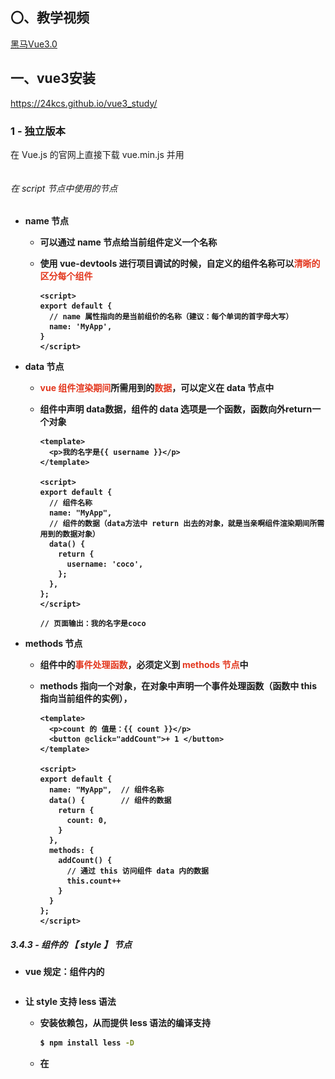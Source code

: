 ## 〇、教学视频

[黑马Vue3.0](https://www.bilibili.com/video/BV1zq4y1p7ga?p=290)

## 一、vue3安装

https://24kcs.github.io/vue3_study/

### 1 - 独立版本

在 Vue.js 的官网上直接下载 vue.min.js 并用 **<script>** 标签引入。

### 2 - CDN

- 对于制作原型或学习，你可以这样使用最新版本
- 对于生产环境，推荐链接到一个明确的版本号和构建文件，以避免新版本造成的不可预期的破坏

```html
<script src="https://unpkg.com/vue@next"></script>
```

### 3 - npm

- 用 Vue 构建大型应用时推荐使用 npm 安装

    ```bash
    # 最新稳定版
    $ npm install vue@next
    ```

### 4 - 使用官方配套开发工具来构建一个 vue 项目

#### 4.1 - 命令行工具（ [CLI](https://www.javascriptc.com/vue3js/guide/installation.html#cli) ）

Vue 提供了一个官方的CLI，为单页面应用 (SPA) 快速搭建繁杂的脚手架。

##### 4.1.1 - 使用 @vue/cli 创建 vue 项目

- 全局安装最新版本的 @vue/cli

```sh
# 全局安装最新版本的 @vue/cli
$ npm install -g @vue/cli
# OR
$ yarn global add @vue/cli

# 升级全局的 vue/cli包
$ npm update -g @vue/cli
# OR
yarn global upgrade --latest @vue/cli
```

- 安装完后查看版本

```sh
$ vue --version
@vue/cli 5.0.4
# 要求 @vue/cli 版本在4.5.0以上
```

- 创建项目

```sh
# 创建项目
$ vue create my-project

# 使用可视化创建工具来创建项目
$ vue ui
```

- 在 Vue 项目中运行

```sh
$ vue upgrade --next
```

***

##### 4.1.2 - 使用 CLI 创建项目的流程梳理

-  全局安装最新版本的 @vue/cli

    > ```sh
    > $ npm install -g @vue/cli
    > ```

- 创建项目

    > ```sh
    > $　vue create <项目名>
    > ```

- 选取一个preset

    ![vue preset](https://cli.vuejs.org/cli-new-project.png)
    - 决定手动选择特性，在操作提示的最后你可以选择将已选项保存为一个将来可复用的 preset。
    - 被保存的 preset 将会存在用户的 home 目录下一个名为 `.vuerc` 的 JSON 文件里。如果你想要修改被保存的 preset / 选项，可以编辑这个文件。

- 选择`Manually select features(手动安装)`则会进入[下一步选项](https://copyfuture.com/blogs-details/20200519144521753sqo6c6n1o1lx3jb)

    ```bash
    ? Please pick a preset: Manually select features
    ? Check the features needed for your project: (Press <space> to select, <a> to toggle all, <i> to invert selection)
    >( ) Babel // 代码编译
    ( ) TypeScript // ts
    ( ) Progressive Web App (PWA) Support // 支持渐进式网页应用程序
    ( ) Router // vue路由
    ( ) Vuex // 状态管理模式
    ( ) CSS Pre-processors // css预处理
    ( ) Linter / Formatter // 代码风格、格式校验
    ( ) Unit Testing // 单元测试
    ( ) E2E Testing // 端对端测试
    ```

    一般项目开发只需要选择`Babel`、`Router`、`Vuex`就足够了

    一路回车

- 安装成功

- 启动

    > ```sh
    > ＄npm run serve
    > ```

##### 4.1.3 - 项目结构分析

#### 4.2 - Vite

[Vite](https://github.com/vitejs/vite)是一个 web 开发构建工具，由于其原生 ES 模块导入方式，可以实现闪电般的冷服务器启动。

##### 4.2.1 - 创建 vite 项目

通过在终端中运行以下命令，可以使用 Vite 快速构建 Vue 项目。

- 使用 npm

    ```sh
    $ npm init vite-app <project-name>
    $ cd <project-name>
    $ npm install
    $ npm run dev
    ```

- 使用 yarn

    ```sh
    $ yarn create vite-app <project-name>
    $ cd <project-name>
    $ yarn
    $ yarn dev
    ```

##### 4.2.2 - 项目结构分析

|  目录/文件   |                   说明                   |
| :----------: | :--------------------------------------: |
| node_modules |          npm 加载的项目依赖模块          |
|    public    |             公共静态资源目录             |
|     src      | 项目源代码目录（程序员所写代码存放目录） |
|  .gitignore  |              Git 的忽略文件              |
|  index.html  |     SPA 单页面程序中唯一的 HTML 页面     |
| package.json |            项目包管理配置文件            |

###### <span style="color: #e3371e">src</span> 目录

| src 目录下 |                             说明                             |
| :--------: | :----------------------------------------------------------: |
|   assets   | 存放项目中所有<span style="color: #e3371e">静态资源文件</span>（css、fonts、图片） |
| components | 存放项目中所有的<span style="color: #e3371e">自定义组件</span> |
|  app.vue   | 项目的<span style="color: #e3371e">根目录</span>（项目运行后所见的结构） |
| index.css  |   项目的<span style="color: #e3371e">全局样式表</span>文件   |
|  main.js   |  整个项目的<span style="color: #e3371e">打包入口文件</span>  |

#### 4.2.3 - vite 项目的运行流程

在工程化项目中，vue单纯地通过 <span style="color: #e3371e">main.js</span> 把 <span style="color: #e3371e">App.vue</span> 渲染到 <span style="color: #e3371e">index.html</span> 的指定区域中

- <span style="color: #e3371e">App.vue</span> 用来编写待渲染的<span style="color: #e3371e">模版结构</span>

    - 写在 `template` 中

- <span style="color: #e3371e">index.html</span> 中需要预留一个 <span style="color: #e3371e">el 区域</span>

- <span style="color: #e3371e">main.js</span> 把 App.vue 渲染到 index.html 所预留的区域中

    ```javascript
    // main.js 文件
    // 1.从 vue 中按需导入 createApp 函数
    // ** createApp 函数的作用，创建 vue 的 "单页面应用程序实例"
    import { createApp } from 'vue'
    // 2.导入待渲染的 App组件
    import App from './App.vue'
    import './index.css'
    
    // 3.调用 createApp() 函数，返回值是 "单页面应用程序的实例"
    //   同时把 App 组件作为参数传给 createApp() 函数 ，表示要把 App 渲染到 index.html 页面上
    //   调用实例的 mount()，用来指定 vue 实际要控制的区域，把 app 组件的模版结构渲染到指定 el 区域
    createApp(App).mount('#app')
    ```

    

## 二、vue简介

### 1 - vue简介

- vue 是一套用于**构建用户界面**的**渐进式框架**。
    - 构建用户界面
        - 指令：用于辅助开发者渲染页面的模版语法
        - 数据驱动视图：数据源变化，页面结构自动重新渲染
        - 美化样式：基础CSS样式
        - 事件绑定：用于处理用户和网页之间的交互行为
    - 前端框架
        - 构建用户界面的一整套处理方案(vue 全家桶): vue(核心库) + vue-router(路由方案) + vuex(状态管理方案) + vue组件库(快速搭建页面UI效果)
        - 提供了辅助项目开发的配套工具：vue/cli + vue-devtools
            - vue/cli（npm 全局包：一键生成工程化的 vue 项目- 基于 webpack、<span style="color: teal">大而全</span>）
            - vite （npm 全局包：一键生成工程化的 vue 项目 - <span style="color: teal">小而巧</span>）
            - vue-devtools（浏览器插件：辅助调试的工具）
            - vetur（vscode 插件：提供语法高亮和智能提示）

### 2 - vue特性

#### 2.1 - 数据驱动视图

vue会监听数据的变化，数据变化时，自动重新渲染页面的结构

![](vue3.assets/01数据驱动视图.png)

- 好处：当页面数据变化时，页面会自动重新渲染
- 注意：数据驱动视图是单向的数据绑定

#### 2.2 - 双向数据绑定

<span style="color: #e3371e">填写表单</span>时，双向数据绑定可以辅助开发者在<span style="color: #e3371e">不操作 DOM </span>的前提下，<span style="color: #e3371e">自动</span>地把用户填写的内容<span style="color: #e3371e">同步</span>到数据源中

![](vue3.assets/02双向数据绑定.png) ![](vue3.assets/02双向数据绑定-2.png)

- 好处：开发者不再需要手动操作 DOM 元素，赖获取表单元素最新的值

#### 2.3 MVVM

<span style="color: #e3371e">MVVM</span> 是 vue 实现<span style="color: #e3371e">数据驱动视图</span>和<span style="color: #e3371e">双向数据绑定</span>的核心原理。

它把每个 HTML 页面都拆分成如下三部分

- <span style="color: #e3371e">M</span>odel		  表示当前页面渲染时所依赖的数据源
- <span style="color: #e3371e">V</span>iew             表示当前页面所渲染的 DOM 结构
- <span style="color: #e3371e">V</span>iew<span style="color: #e3371e">M</span>odel   连接View视图和数据源，表示 vue 的实例，是 MVVM 的核心
    - Model 数据源发生变化时，自动更新页面结构
    - 页面结构表单数据项发送变化时，自动更新值至 Model 中

##### 2.3.1 - MVVM 示意图

![](vue3.assets/03MVVM.png)

##### 2.3.2 - MVVM 工作原理

<span style="color: #e3371e">ViewModel</span> 作为 <span style="color: #e3371e">MVVM 的核心</span>，把当前页面的<span style="color: #e3371e">数据源</span>（Model）和<span style="color: #e3371e">页面的结构</span>（View）连接到一起

![](vue3.assets/03MVVM-2.png)

### 3 - vue 的基本使用

#### 3.1 - 基本使用步骤

- 导入 vue.js 的 JavaScript 脚本文件

    ```html
    <script src="https://unpkg.com/vue@next"></script>
    ```

- 在页面中声明一个将要被 vue 所控制的 DOM 区域

    ```html
    <div id="App">
      {{ username }}
    </div>
    ```

- 调用 createApp( )传入app组件返回一个应用实例

- 调用实例的 mount( )挂载应用，将 app组件 渲染到将要被 vue 所控制的 DOM 区域

    ```vue
      <script>
        const app = {
          data() {
            return {
              username: 'coco'
            }
          }
        }
    
        Vue.createApp(app).mount('#App')
      </script>
    ```

    整体

    ```html
    <!DOCTYPE html>
    <html>
    <head>
    <meta charset="utf-8">
    <title>Vue 测试实例</title>
    <script src="https://unpkg.com/vue@next"></script>
    </head>
    <body>
    <div id="App">
      {{ username }}
    </div>
    
    <script>
    const app = {
      data() {
        return {
          username: 'coco'
        }
      }
    }
    
    Vue.createApp(app).mount('#App')
    </script>
    </body>
    </html>
    ```

#### 3.2 - 基本代码与 MVVM 的对应关系

![](vue3.assets/04代码与MVVM对应关系.png)

### 4 - 安装并使用 vue-devtools

<span style="color: #0099dd">安装</span>

- 下载[igg助手](https://chrome.zzzmh.cn/info?token=ncldcbhpeplkfijdhnoepdgdnmjkckij)插件

- 开发者模式安装插件
- 搜索 vue 安装
    - bete 是 vue3

<span style="color: #0099dd">使用</span>

- F12

- 切换到 vue 选项卡

    

## 三、模版语法

项目中产生的数据通常都是会变化的，前端接收后端数据并进行处理即模板语法

### 1 - 指令

- <span style="color: #e3371e">指令</span>（Directives）是 vue 为开发者提供的<span style="color: #e3371e">模版语法</span>用于<span style="color: #e3371e">辅助开发者渲染页面的基本结构</span>

- 指令 (Directives) 是带有 `v-` 前缀的特殊 attribute

- 指令在 vue 开发中最基本、最常用、最简单

- 按<span style="color: #e3371e">用途</span>分为
    - <span style="color: #e3371e">内容渲染</span>指令
    
    - <span style="color: #e3371e">属性绑定</span>指令
    
    - <span style="color: #e3371e">事件绑定</span>指令
    
    - <span style="color: #e3371e">双向绑定</span>指令
    
    - <span style="color: #e3371e">条件绑定</span>指令
    
    - <span style="color: #e3371e">列表绑定</span>指令
    
        |     指令      |               语法               |                 作用                 |
        | :-----------: | :------------------------------: | :----------------------------------: |
        |    v-text     |        v-text="<变量名>"         |    渲染元素文本内容（覆盖默认值）    |
        |     {{ }}     |   <p>{{ 待渲染文本内容 }}</p>    |   渲染元素文本内容（不覆盖默认值）   |
        |    v-html     |        v-html="<变量名>"         |  渲染元素文本内容（包含 html 标签）  |
        | v-bind <or> : |    v-bind:<属性名>="<变量名>"    |       为元素属性动态绑定属性值       |
        |  v-on<or> @   |  v-on:<事件名>="<事件处理函数>"  |          为元素绑定事件监听          |
        |    v-model    |        v-model="<变量名>"        |        不操作DOM获取表单数据         |
        |     v-if      |          v-if=<boolean>          |         按需控制DOM显示隐藏          |
        |    v-else     |                                  |              配合 v-if               |
        |   v-else-if   |                                  |              配合 v-if               |
        |    v-show     |         v-show=<boolean>         |               <变量名>               |
        |     v-for     | v-for="(item, [index]) in items" | 基于一个数组来循环渲染相似的 UI 结构 |

#### 1.0 - 使用 JavaScript 表达式

在 vue 提供的模版渲染语法中，除了支持绑定简单的数据值之外，还支持 JavaScript 表达式的运算

```html
        <!-- 使用插值表达式期间，进行数字运算 -->
        <p>{{ number + 1 }}</p>
        <!-- 使用插值表达式期间，使用三元运算符 -->
        <p>{{ ok?'YES' : 'No' }}</p>
        <!-- 使用插值表达式期间，调用字符串的方法 -->
        <p>{{ message.split('').reverse().join('') }}</p>
        <!-- 使用 v-bind 属性绑定期间，动态进行字符串的拼接 -->
        <p :id="'list-' + id"></p>
```

#### 1.1 - 内容渲染指令

<span style="color: #e3371e">内容渲染</span>指令用于<span style="color: #e3371e">辅助开发者渲染</span><span style="color: #0099dd"> DOM 元素的文本内容</span>

##### 1.1.1 * <span style="color: #ab04d9">v-text</span>

- v-text 指令会<span style="color: teal">覆盖元素内默认的值</span>

    ```html
        <div id="App">
            <p v-text="username"></p>
            <!-- 默认文本 “性别” 会被 gender 的值覆盖掉 -->
            <p v-text="gender">性别</p>
        </div>
        <script>
            const app = {
                data() {
                    return {
                        username: 'coco',
                        gender: '女'
                    }
                }
            }
    
            Vue.createApp(app).mount('#App')
        </script>
    ```

    ```javascript
    // 页面输出
    coco
    女
    ```

##### 1.1.2 * <span style="color: #ab04d9">{{ }}</span>

- 专业名称：<span style="color: #e3371e">插值表达式（Mustache）</span>

- <span style="color: teal">不会覆盖默认文本内容</span>，开发中更常用

    ```html
        <div id="App">
            <p>姓名：{{username}}</p>
            <p>性别：{{gender}}</p>
        </div>
        <script>
            const app = {
                data() {
                    return {
                        username: 'coco',
                        gender: '女'
                    }
                }
            }
    
            Vue.createApp(app).mount('#App')
        </script>
    ```

    ```javascript
    // 页面输出
    姓名：coco
    性别：女
    ```

##### 1.1.3 * <span style="color: #ab04d9">v-html</span>

- 可以把<span style="color: teal">包含 HTML 标签的字符串渲染</span>为页面的 HTML 元素

    ```html
        <div id="App">
            <p v-text="sing"></p>
            <p>{{sing}}</p>
            <p v-html="sing"></p>
        </div>
        <script>
            const app = {
                data() {
                    return {
                        username: 'coco',
                        gender: '女',
                        sing: '<span style="color: tomato;">I can singing a song!</span>'
                    }
                }
            }
    
            Vue.createApp(app).mount('#App')
        </script>
    ```

    ![](vue3.assets/05-v-html.png)

    

#### 1.2 - 属性绑定指令

<span style="color: #e3371e">属性绑定</span>指令用于为<span style="color: #e3371e">元素的属性</span><span style="color: #0099dd"> 动态绑定属性值 </span>

##### 1.2.1 * <span style="color: #ab04d9">v-bind</span>

- 由于使用频率高，官方为其提供了<span style="color: #e3371e">简写形式</span>（英文的 <span style="color: #e3371e">:</span>）
- 特殊：对于布尔 attribute (只要存在就意味着值为 `true`)

```html
    <div id="App">
        <input type="text" v-bind:placeholder="imputValue">
        <input :type="imputType" :value="imputDefault">
        <img v-bind:src="imgSrc" alt="">
    </div>
    <script>
        const app = {
            data() {
                return {
                    imputValue: '请输入内容',
                    imputType: 'password',
                    imputDefault: '123456',
                    imgSrc: 'https://www.javascriptc.com/vue3js/logo.png'
                }
            }
        }

        Vue.createApp(app).mount('#App')
    </script>
```

#### 1.3 - 事件绑定指令

<span style="color: #e3371e">事件绑定</span>指令用于为<span style="color: #e3371e"> DOM 元素</span><span style="color: #0099dd"> 绑定事件监听 </span>

##### 1.3.1 * <span style="color: #ab04d9">v-on</span>

- 语法格式 `v-on:<事件名称>="<事件处理函数>"`

- 由于使用频率高，官方为其提供了<span style="color: #e3371e">简写形式</span>（<span style="color: #e3371e">@</span><事件名称>="<事件处理函数>）

    ```html
    <button @click="addCount">+ 1</button>
    ```

- 事件处理函数仅有一条简单语句时可<span style="color: #e3371e">省略</span>在 methods 节点中进行声明，直接写在 v-on 指令中

    ```html
    <button @click="count++">+ 1</button>
    ```

- 原生 DOM 对象有 <span style="color: teal">onclick、oninput、onkeyup</span> 等原生事件，替换为 vue 的事件绑定形式后，分别为 <span style="color: #e3371e">v-on:click、v-on:input、v-on:keyup</span>

- 通过 v-on 绑定的事件处理函数，需要在 <span style="color: #e3371e">methods 节点</span>中进行声明

    ```html
        <div id="app">
            <p>{{ count }}</p>
            <button v-on:click="addCount">+ 1</button>
        </div>
    
        <script>
            const app = {
                data() {
                    return {
                        count: 0
                    }
                },
                methods: {
                   addCount() {
                       this.count += 1
                   } 
                }
            }
            Vue.createApp(app).mount('#app')
        </script>
    ```

##### 1.3.2 * 事件传参

- 在使用 v-on 指令绑定事件时，可以使用 ( ) 进行传参

    ```html
        <div id="app">
            <p>{{ count }}</p>
            <button @click="addCount(step)">+ 1</button>
        </div>
    
        <script>
            const app = {
                data() {
                    return {
                        count: 0
                    }
                },
                methods: {
                    addCount(step) {
                        this.count += e
                    }
                }
            }
            Vue.createApp(app).mount('#app')
        </script>
    ```

##### 1.3.3 * 事件对象

- 在原生的 DOM 事件绑定中，可以在事件处理函数形参处，接收事件对象 event

- 同理，在 v-on 指令中（简写为@）所绑定的事件处理函数中，同样可以接收到事件对象 event

    ```html
        <div id="app">
            <p>{{ count }}</p>
            <button @click="addCount">+ 1</button>
        </div>
    
        <script>
            const app = {
                data() {
                    return {
                        count: 0
                    }
                },
                methods: {
                    addCount(e) {
                        this.count += 1;
                        // 声明变量 nowBgColor 接收按钮背景色
                        const nowBgColor = e.target.style.background;
                        // 三元表达式判断背景色并赋值给按钮背景色样式
                    e.target.style.background = nowBgColor === ''? 'red' : '';
                    }
            }
            }
            Vue.createApp(app).mount('#app')
    	</script>
    ```

##### 1.3.4 * $event

- <span style="color: #e3371e">$event</span> 是 vue 提供的特殊变量，用来表示<span style="color: teal">原生的事件参数对象 event</span>

- $event 可以解决事件参数对象 event 被覆盖的问题

    ```html
        <div id="app">
            <p>{{ count }}</p>
            <button @click="addCount(2, $event)">+ 1</button>
        </div>
    
        <script>
            const app = {
                data() {
                    return {
                        count: 0
                    }
                },
                methods: {
                    addCount(step, e) {
                        this.count += step;
                        const bgc = e.target.style.background;
                        e.target.style.background = bgc == '' ? 'pink' : '';
                    }
                }
            }
            Vue.createApp(app).mount('#app')
        </script>
    ```

##### 1.3.5 * 事件修饰符（modifier）

- 事件处理函数中调用 <span style="color: #e3371e">preventDefault( )</span> 或 <span style="color: #e3371e">stopPropagation( )</span> 是非常常见的需求

- 因此， vue 中提供了事件修饰符的概念，<span style="color: #e3371e">方便</span>对事件的触发进行控制

- 常见的 5 个修饰符：

    |                  事件修饰符                  |                             说明                             |
    | :------------------------------------------: | :----------------------------------------------------------: |
    | <span style="color: #e3371e">.prevent</span> | <span style="color: #e3371e">阻止默认行为</span>（如：阻止 a 链接的跳转、表单提交） |
    |  <span style="color: #e3371e">.stop</span>   |       <span style="color: #e3371e">阻止事件冒泡</span>       |
    |                   .capture                   |               以捕获模式触发当前的事件处理函数               |
    |                    .once                     |                     绑定的事件只触发一次                     |
    |                    .self                     |     只有在 event.target 是当前元素自身时触发事件处理函数     |

    ```html
            <!-- 阻止链接跳转 -->
            <a href="https://www.taobao.com/" @click.prevent="onLinkClick">淘宝</a>
            <h4>.stop</h4>
            
    
            <div id="outer" @click="onOuterClick">
                <div id="middle" @click="onMiddleClick">
                    <!-- 阻止冒泡 -->
                    <div id="inner" @click.stop="onInnerClick"></div>
                </div>
            </div>
    		
    		<!-- 以捕获模式触发当前的事件处理函数 -->
            <div id="outer" @click.capture="onOuterClick">
                <div id="middle" @click="onMiddleClick">
                    <div id="inner" @click="onInnerClick"></div>
                </div>
            </div>
    
            <div id="outer" @click.capture="onOuterClick">
                <!-- 只有在 event.target 是当前元素自身时触发事件处理函数 -->
                <div id="middle" @click.self="onMiddleClick">
                    <div id="inner" @click="onInnerClick"></div>
                </div>
            </div>		
    ```

##### 1.3.6 * 按键修饰符

- 在监听<span style="color: #e3371e">键盘事件</span>时，经常需要判断详细的按键，此时，可为<span style="color: #e3371e">键盘相关事件</span>添加<span style="color: #0099dd">按键修饰符</span>

- 按键修饰符只能配合键盘事件触发

    ```html
        <div id="App">
            <input type="text" @keyup.enter="submit" @keydown.esc="clearInput">
    </div>
    
        <script>
            // 按下并松开 enter 输出文本内容；按下 esc 清空文本内容
            const app = {
                data () {
                    return {
    
                    }
                },
                methods: {
                    submit (e) {
                        console.log('你输入的内容是:' + e.target.value);
                    },
                    clearInput(e) {
                        e.target.value = ''
                    }
                }
            }
            
            Vue.createApp(app).mount("#App")
        </script>
    ```

#### 1.4 - 双向绑定指令

<span style="color: #e3371e">双向绑定</span>指令用于为<span style="color: #e3371e"> 不操作DOM 元素</span>的前提下<span style="color: #0099dd"> 快速获取表单的数据 </span>

`v-model` 在内部为不同的输入元素使用不同的 property 并抛出不同的事件

- text 和 textarea 元素使用 `value` property 和 `input` 事件；
- checkbox 和 radio 使用 `checked` property 和 `change` 事件；
- select 字段将 `value` 作为 prop 并将 `change` 作为事件。

##### 1.4.1 * <span style="color: #ab04d9">v-model</span>

- v-model <span style="color: #e3371e">只能配合表单元素</span>一起使用

    ```html
        <div id="app">
            <p>用户名：{{ username }}</p>
            <input type="text" v-model="username">
            <section>
                <p>您的省份是：{{ province }}</p>
                <select v-model="province">
                    <option value="0">请选择</option>
                    <option value="1">北京</option>
                    <option value="2">上海</option>
                    <option value="3">广东</option>
                </select>
            </section>
        </div>
    
        <script>
            const app = {
                name: 'myApp',
                data() {
                    return {
                        username: '',
                        province: '2'
                    }
                }
            }
    
            Vue.createApp(app).mount('#app')
        </script>
    ```

##### 1.4.2 * v-model指令的修饰符

- 为方便对用户输入内容处理，vue 为 v-model 提供了 3 个修饰符

    | 修饰符  |                作用                 |                    示例                     |
    | :-----: | :---------------------------------: | :-----------------------------------------: |
    | .number |    自动将用户输入值转为数值类型     | <input type="text" v-model.trim="username"> |
    |  .trim  |   自动过滤用户输入的首尾空白字符    |  <input type="text" v-model.number="age">   |
    |  .lazy  | 在“change”时更新，而非“input”时更新 | <input type="text" v-model.lazy="address">  |

#### 1.5 - 条件渲染指令

<span style="color: #e3371e">条件渲染</span>指令用于<span style="color: #0099dd"> 按需控制 DOM 的显示与隐藏</span>

##### 1.5.1 * <span style="color: #ab04d9">v-if</span>

- 语法：`v-if=<boolean>`  。为<span style="color: #e3371e"> true </span>时<span style="color: #e3371e">显示元素</span>，为<span style="color: #0099dd">false</span>时<span style="color: #0099dd">隐藏元素 </span>

##### 1.5.2 * <span style="color: #ab04d9">v-show</span>

- 效果与 v-if 一样

```html
    <div id="app">
        <!-- 点击按钮切换 flag -->
        <button @click="flag = !flag">toggle Flag</button>
        <p v-if="flag">请求成功 —— 被 v-if 控制</p>
        <p v-show="flag">请求成功 —— 被 v-show 控制</p>
    </div>

    <script>
        const app = {
            name: 'myApp',
            data() {
                return {
                    // flag 用以控制元素的显示与隐藏
                    // 为 ture 时显示元素，为 false 时隐藏元素
                    flag: true
                }
            }
        }

        Vue.createApp(app).mount('#app')
    </script>
```

##### 1.5.3 * v-if 与 v-show 的区别

- 实现原理不同：
    - <span style="color: #e3371e">v-if</span> 指令会<span style="color: #e3371e">动态地创建或移除 DOM 元素</span>，从而控制元素在页面上的显示与隐藏
    - <span style="color: #0099dd">v-show</span> 指令会<span style="color: #0099dd">动态地添加或移除 style="display:none" 样式</span>，从而控制元素的显示与隐藏
- 性能消耗不同：
    - <span style="color: #e3371e">v-if</span>有更高的<span style="color: #e3371e">切换开销</span>
    - <span style="color: #0099dd">v-show</span>有更高的<span style="color: #0099dd">初始渲染花销</span>
- 应用
    - <span style="color: #e3371e">运行时条件很少改变</span>，使用<span style="color: #e3371e"> v-if </span>更好
    - 需要<span style="color: #0099dd">非常频繁地切换</span>，使用<span style="color: #0099dd">v-show</span>更好

##### 1.5.4 * v-else （配合 v-if 使用）

v-if 可以单独使用，或配合 v-else 一起使用

```html
    <div id="app">
        <p v-if="num < 5">随机数 小于 5</p>
        <p v-else>随机数 大于 5</p>
    </div>

    <script>
        const app = {
            name: 'myApp',
            data() {
                return {
                    num: Math.random() * 10
                }
            }
        }

        Vue.createApp(app).mount('#app')
    </script>
```

##### 1.5.5 * v-else-if

v-else-if 指令，充当 v-if 的 “ else-if ”块，可以连续使用

```html
    <div id="app">
        <p v-if="score > 90">优秀</p>
        <p v-else-if="score > 80">良好</p>
        <p v-else-if="score > 60">及格</p>
        <p v-else>不及格！</p>
    </div>

    <script>
        const app = {
            name: 'myApp',
            data() {
                return {
                    score: Math.random() * 100
                }
            }
        }

        Vue.createApp(app).mount('#app')
    </script>
```

#### 1.6 - 列表渲染指令

<span style="color: #e3371e">列表渲染</span>指令用于<span style="color: #0099dd"> 基于一个数组来循环渲染相似的 UI 结构</span>

##### 1.6.1 * <span style="color: #ab04d9">v-for</span>

- v-for 指令需要使用 <span style="color: #e3371e">item in items</span> 的特殊语法
    - items 是 <span style="color: teal">带循环的数组</span>
    - item 是 <span style="color: teal">当前循环项</span>

```html
    <div id="app">
        <ul>
            <li v-for="user in list">姓名是：{{ user.username }}</li>
        </ul>
    </div>

    <script>
        const app = {
            name: 'myApp',
            data() {
                return {
                    list: [
                        { id: 1 , username: '阿猫'},
                        { id: 2 , username: '阿狗'},
                        { id: 3 , username: '阿猪'}
                    ]
                }
            }
        }

        Vue.createApp(app).mount('#app')
    </script>
```

- v-for 指令还支持一个<span style="color: #e3371e">可选</span>的第二个参数，为当前项的<span style="color: #e3371e">索引</span>
    - 语法格式： `(item, inex) in itesm`
    - v-for 指令中的 <span style="color: #0099dd">item</span> 项 和 <span style="color: #0099dd">index</span> 索引都是<span style="color: #0099dd">形参</span>，可根据需要<span style="color: #0099dd">重命名</span>

```html
<li v-for="(user, index) in list">索引是：{{ index }} ,姓名是：{{ user.username }}</li>
```

##### 1.6.2 * 使用 key 维护列表的状态

- <span style="color: #e3371e">列表数据变化</span>时，<span style="color: #e3371e">默认情况</span>下，<span style="color: #e3371e">vue</span> 会<span style="color: #e3371e">尽可能的复用</span>已经存在的 DOM 元素，从而<span style="color: #e3371e">提升渲染的性能</span>
- 但这种默认的性能优化策略，会导致<span style="color: #0099dd">有状态的列表无法被正确更新</span>
- 为给 vue 一个提示，以便它跟踪每个节点的身份，从而保证<span style="color: #e3371e">有状态的列表被正确更新</span>的前提下，<span style="color: #e3371e">提升渲染的性能</span>。此时，需要为每项提供一个<span style="color: #ab04d9">唯一的 key 属性</span>

```vue
<!-- 用户列表区域 -->
<ul>
    <!-- 加 key 属性的好处： -->
    <!-- 1. 正确维护列表的状态 -->
    <!-- 2. 复用现有的 DOM 元素，提升渲染的性能 -->
    <li v-for="user in userlist" :key="user.id">
        <input type="checkbox">
        姓名：{{user.name}}
    </li>
</ul>
```

- key 的注意事项
    - key 的值只能是 string 或 number 类型
    - key 的值必须具有唯一性（不能重复）
    - 建议使用数据项 id 属性的值作为 key 的值 （id 属性的值具有唯一性）
    - 使用 index 的值当做 key 的值没有任何意义（index 的值不具有唯一性，会随数据变化动态更新）
    - 建议使用 v-for 指令时一定要指定 key 的值（技能提升性能，有防止列表状态紊乱）

#### 案例：品牌列表

##### 知识点

- bootstrap 4.x 相关：
    - 卡片（card）、表单相关（forms）、按钮（buttons）、表格（tables）
- vue指令与过滤器相关：
    - 插值表达式、属性绑定、事件绑定、双向数据绑定、修饰符、条件渲染、列表渲染、全局过滤器

##### 步骤

- 创建基本的 vue 实例

    - 导入 vue （js文件、cdn……）
    - 创建应用实例
    - 添加数据源 [品牌列表数据]

- 基于 vue 渲染表格数据

    - 使用 v-for 指令渲染表格数据，同时添加key动态绑定当前项的 id 值

    - 利用 bootstrap 将品牌的状态 state 渲染为 switch 开关效果

        switch开关效果：https://v4.bootcss.com/docs/components/forms/#switches

    - 用计算属性或方法代替过滤器，添加方法对日期格式化

- 实现添加品牌功能

    - 阻止表单默认提交行为
    - 为 input 输入框进行 v-model 双向数据绑定
        - 需要在 data 数据中声明 brandname 属性字段
    - 为 添加品牌 的 button 按钮绑定 click 事件处理函数
    - 在 data 中声明 nextId 属性（用来记录下一个可用的 id 值），并在 methods 表面 addNewBrand 事件处理函数
    - 监听 input 输入框的 keydown 事件，通过 .esc 按键修饰符快速清空文本框内容

- 实现删除品牌功能

    - 为删除的 a 链接绑定 click 点击事件处理函数，并阻止器默认行为
    - 

- 实现修改品牌状态的功能

##### 完整代码

```html
<!DOCTYPE html>
<html lang="en">

<head>
    <meta charset="UTF-8">
    <meta http-equiv="X-UA-Compatible" content="IE=edge">
    <meta name="viewport" content="width=device-width, initial-scale=1.0">
    <title>品牌列表案例</title>
    <link rel="stylesheet" href="https://cdn.staticfile.org/twitter-bootstrap/4.3.1/css/bootstrap.min.css">
    <script src="https://cdn.staticfile.org/twitter-bootstrap/4.3.1/js/bootstrap.min.js"></script>
    <script src="https://unpkg.com/vue@next"></script>
    <style>
        :root {
            font-size: 13px;
        }

        body {
            padding: 8px;
        }
    </style>
</head>

<body>
    <div id="app">
        <!-- 卡片区域 -->
        <div class="card">
            <h5 class="card-header">添加品牌</h5>
            <div class="card-body">
                <!-- 添加品牌的表单 -->
                <!-- 阻止表单提交行为 -->
                <form class="form-inline" @submit.prevent>
                    <div class="input-group mb-2 mr-sm-2">
                        <div class="input-group-prepend">
                            <div class="input-group-text">品牌名称</div>
                        </div>
                        <!-- 文本输入况 -->
                        <input type="text" class="form-control" placeholder="请输入品牌名称" v-model.trim="brandname" @keydown.esc="brandname = ''">
                    </div>

                    <!-- 提交表单的按钮 -->
                    <button type="submit" class="btn btn-primary mb-2" @click="addNewBrand">添加品牌</button>
                </form>
            </div>
        </div>

        <!-- 品牌列表 -->
        <table class="table table-bordered table-striped mt-2">
            <thead>
                <tr>
                    <th>序号</th>
                    <th>品牌名称</th>
                    <th>状态</th>
                    <th>创建时间</th>
                    <th>操作</th>
                </tr>
            </thead>
            <!-- 表格的主体区域 -->
            <tbody>
                <!-- TODO: 循环渲染表格的每一行数据 -->
                <tr v-for="(item, index) in brandlist" :key="item.id">
                    <td>{{ index + 1 }}</td>
                    <td>{{ item.brandname }}</td>
                    <td>
                        <div class="custom-control custom-switch">
                            <input type="checkbox" class="custom-control-input" :id="item.id" v-model="item.state">
                            <label class="custom-control-label" :for="item.id" v-if="item.state">已启用</label>
                            <label class="custom-control-label" :for="item.id" v-else>已禁用</label>
                        </div>
                    </td>
                    <td>{{ timeFormat }}</td>
                    <td><a href="#" @click.prevent="removeBrand(item.id)">删除</a></td>
                </tr>
            </tbody>
        </table>
    </div>

    <script>
        const app = {
            data() {
                return {
                    brandname: '',
                    // 下一个可用的 Id 值
                    nextId: 4,
                    brandlist: [
                        { id: 1, brandname: '宝马', state: true, addtime: new Date() },
                        { id: 2, brandname: '奥迪', state: true, addtime: new Date() },
                        { id: 3, brandname: '奔驰', state: true, addtime: new Date() }
                    ]
                }
            },
            methods: {
                // 添加新的品牌
                addNewBrand() {
                    if (!this.brandname) {
                        return alert('品牌名称不能为空')
                    } else {
                        this.brandlist.push({
                            id: this.nextId,
                            brandname: this.brandname,
                            state: true,
                            addtime: new Date()
                        })
                        this.brandname = ''
                        this.nextId++
                    }
                },
                // 删除品牌
                removeBrand(id) {
                    this.brandlist = this.brandlist.filter(x => x.id !== id)
                }
            },
            computed: {
                // 对日期格式化
                timeFormat() {
                    const dt = new Date()
                    const y = padZero(dt.getFullYear())
                    const m = padZero(dt.getMonth() + 1)
                    const d = padZero(dt.getDate())

                    const hh = padZero(dt.getHours())
                    const mm = padZero(dt.getMinutes())
                    const ss = padZero(dt.getSeconds())

                    return `${y}-${m}-${d} ${hh}:${mm}:${ss}`
                    // 补零操作
                    function padZero(n) {
                        return n > 9 ? n : '0' + n
                    }
                }
            }
        }

        Vue.createApp(app).mount('#app')
    </script>
</body>

</html>
```



## 四、组件基础

### 1 - 单页面应用程序

单页面应用程序（Single Page Application，简称 SPA）：一个 Web 网站中只有唯一的一个 HTML 页面，所有的功能和交互都在这唯一的一个页面内完成

#### 1.1 - 特点

- 仅在该 web 页面初始化时加载相应的资源（HTML、CSS 和 JavaScript）
- 一旦页面加载完成，SPA 不会因用户操作二进行页面的重新加载和跳转，而是利用 JavaScript 动态地变化 HTML 的内容，从而实现页面与用户的交互

#### 1.2 - 优点

- <span style="color: teal">良好的交互体验</span>
    - 单页应用的内容的改变不需要重新加载整个页面
    - 获取数据也是通过 Ajax 异步获取
    - 没有页面之间的跳转，不会出现‘白屏现象’
- <span style="color: teal">良好的前后端工作分离模式</span>
    - 后端专注于提供 API 接口，更易实现 API 接口的复用
    - 前端专注于页面的渲染，更利于前端工程化的发展
- <span style="color: teal">减轻服务器的压力</span>
    - 服务器只提供数据，不负责页面的合成与逻辑的处理，吞吐能力提高几倍

#### 1.3 - 缺点

- 首屏加载慢

    解决方案

    - 路由懒加载
    - 代码压缩
    - CDN 加速
    - 网络传输压缩

- 不利于 SEO

    解决方案

    - SSR 服务器端渲染

### 2 - 快速创建 vue 的 SPA 项目

vue官方提供了<span style="color: #e3371e">两种</span>快速创建工程化的 SPA 项目的方式

- 基于 <span style="color: #e3371e">vite</span> 创建的 SPA 项目

- 基于 <span style="color: #e3371e">vue-cli</span> 创建的 SPA 项目

    |                            |     vue-cli     |        vite        |
    | :------------------------: | :-------------: | :----------------: |
    |      支持的 vue 版本       | 支持 3.x 和 2.x |   仅支持 vue3.x    |
    |      是否基于 webpack      |       是        |         否         |
    |          运行速度          |      较慢       |         快         |
    |         功能完整度         |     大而全      | 小而巧（逐渐完善） |
    | 是否建议在企业级开发中使用 |      建议       |     目前不建议     |

### 3 - 组件化开发

#### 3.1 - 思想

组件化开发：根据<span style="color: #e3371e">封装</span>的思想，<span style="color: #e3371e">把页面上可以复用的部分封装为组件</span>，从而方便项目的开发和维护

#### 3.2 - 好处

- 提高了前端代码的<span style="color: #e3371e">复用性</span>和<span style="color: #e3371e">灵活性</span>
- 提高了<span style="color: #e3371e">开发效率</span>和<span style="color: #e3371e">可维护性</span>

#### 3.3 - vue 中的组件开发

- vue 是一个<span style="color: #e3371e">完全支持组件化开发</span>的框架
- vue 中规定<span style="color: #e3371e">组件的后缀名</span>时 <span style="color: #e3371e">.vue</span> 
- 之前接触到的 app.vue 文件本质上就是一个 vue 的组件

#### 3.4 - vue 组件的构成

组件时可复用的组件实例，且带有一个名字

每个 <span style="color: teal">.vue</span> 组件 都由 3 部分构成：

- <span style="color: #e3371e">template</span>	——>	组件的<span style="color: #e3371e">模版结构</span>
- <span style="color: #e3371e">script</span>	——>	组件的<span style="color: #e3371e">JavaScript 行为</span>
- <span style="color: #e3371e">style</span>	——>	组件的<span style="color: #e3371e">样式</span>

注意：每个组件中<span style="color: #e3371e">必须包含 template</span> 模版结构，而 <span style="color: #0099dd">JavaScript 行为</span>和 <span style="color: #0099dd">style 样式</span> 是<span style="color: #0099dd">可选</span>的组成部分

##### 3.4.1 - 组件的 【 template 】 节点

- vue规定：每个组件对应的模板结构，需要定义到<template>节点中
- 注意：<template> 是 vue 提供的容器标签，只起到包裹性质的作用，不会被渲染成真正的 DOM 元素

###### 在 template 中使用指令

在组件的<template>节点中，支持前面所学的指令语法，赖辅助开发者渲染当前组件的 DOM 结构

```vue
<template>
  <h1>这是 App 根组件</h1>
  <!-- 使用 {{ }} 插值表达式 -->
  <p>生成一个随机数字：{{ ( Math.random () * 10).toFixed(2) }}</p>
  <!-- 使用 v-bind 属性绑定 -->
  <p  :title="new Date().toLocaleTimerString()">Lorem ipsum dolor sit amet.</p>
  <!-- 属性 v-on 事件绑定 -->
  <button @click="showInfo">按钮</button>
</template>
```

###### 在 template 中定义根节点

在 vue 2.x 的版本中，<template> 节点内的 DOM 结构仅支持单个根节点

```vue
<template>
  <div>
    <h1>根节点1</h1>
    <h2>根节点2</h2>
  </div>
</template>
```

在 vue 3.x 的版本中，<template> 支持<span style="color: #e3371e">定义多个根节点</span>

```vue
<template>
    <h1>根节点1</h1>
    <h2>根节点2</h2>
</template>
```



##### 3.4.2 - 组件的 【 script 】 节点

- vue规定：组件内的 <script> 节点是<span style="color: #e3371e">可选</span>的，开发者可以在 <script> 节点中封装组件的 JavaScript 业务逻辑

-  <script> 节点的基本结构如下

    ```vue
    <script>
    // 今后，组件相关的 data 数据、methods 方法等，
    // 都需要定义到 export default 所导出的对象中
    export default {
      
    }
    </script>
    ```

###### 在  script 节点中使用的节点

- name 节点

    - 可以通过 name 节点给当前组件定义一个名称

    - 使用 vue-devtools 进行项目调试的时候，自定义的组件名称可以<span style="color: #e3371e">清晰的区分每个组件</span>

        ```vue
        <script>
        export default {
          // name 属性指向的是当前组价的名称（建议：每个单词的首字母大写）
          name: 'MyApp',
        }
        </script>
        ```

- data 节点

    - <span style="color: #e3371e">vue 组件渲染期间</span>所需用到的<span style="color: #e3371e">数据</span>，可以定义在 data 节点中

    - 组件中声明 data数据，组件的 data 选项是一个函数，函数向外return一个对象

        ```vue
        <template>
          <p>我的名字是{{ username }}</p>
        </template>
        
        <script>
        export default {
          // 组件名称
          name: "MyApp",
          // 组件的数据（data方法中 return 出去的对象，就是当亲啊组件渲染期间所需用到的数据对象）
          data() {
            return {
              username: 'coco',
            };
          },
        };
        </script>
        ```

        ```
        // 页面输出：我的名字是coco
        ```

- methods 节点

    - 组件中的<span style="color: #e3371e">事件处理函数</span>，必须定义到<span style="color: #e3371e"> methods 节点</span>中

    - methods 指向一个对象，在对象中声明一个事件处理函数（函数中 this 指向当前组件的实例），

        ```vue
        <template>
          <p>count 的 值是：{{ count }}</p>
          <button @click="addCount">+ 1 </button>
        </template>
        
        <script>
        export default {
          name: "MyApp",  // 组件名称
          data() {        // 组件的数据
            return {
              count: 0,
            }
          },
          methods: {
            addCount() {
              // 通过 this 访问组件 data 内的数据
              this.count++
            }
          }
        };
        </script>
        ```

##### 3.4.3 - 组件的 【 style 】 节点

- vue 规定：组件内的 <style> 节点是<span style="color: #e3371e">可选</span>的，开发者可以在 <style> 节点中编写样式美化当前组件的 UI 结构

-  <style> 节点的基本结构如下

    - 属性 `lang="css"` 是可选的，表示所使用的样式语言。默认只支持 css 语法，可选择还有 less、scss等

    ```vue
    <style lang="css">
    h1 {
      font-weight: normal;
    }
    </style>
    ```

- 让 style 支持 less 语法

    - 安装依赖包，从而提供 less 语法的编译支持

        ```sh
        $ npm install less -D
        ```

    - 在 <style> 标签上 添加`lang="less"` 属性，即可使用 less 语法编写组件的样式

### 4 - 组件的基本使用

#### 4.1 - 组件的注册

组件之间可以进行<span style="color: #e3371e">相互的引用</span>

##### 4.1.1 - 组件使用原则

- **先注册后使用**

- 全局注册和局部注册的应用
    - 开发期间使用频率很高，全局注册
    - 只在特定情况使用，局部注册

![](vue3.assets/06-组件的引用.png)

##### 4.1.2 - 注册组件的两种方式

- <span style="color: #ab04d9">全局注册</span>

    - 被全局注册的组件，可以在全局任何一个组件内使用

    ![](vue3.assets/07-全局注册.png)

- <span style="color: #ab04d9">局部注册</span>

    - 被局部注册的组件，只能在当前注册的范围内使用

![](vue3.assets/08-局部注册.png)

##### 4.1.3 - 全局注册组件

###### Ⅰ - 步骤

- 在 <span style="color: #e3371e">main.js</span> 项目入口文件<span style="color: #e3371e">导入</span>需要被全局注册的组件

    ```javascript
    // main.js 项目入口文件
    import Swiper from './components/01.globalReg/Swiper.vue'
    ```

- 调用 app 实例的 component（）方法对组件全局注册

    ```javascript
    // main.js 项目入口文件
    app.component('my-swiper',Swiper)
    ```

    - component（）方法接收两个参数

        - 第一个参数：全局注册完毕后，<span style="color: #e3371e">组件的名称</span>

        - 第二个参数：<span style="color: #e3371e">要注册的组件</span>
        
            - 在 components 文件夹下新建并编辑

                ```vue
        // components/01.globalReg/Swiper.vue 文件
                <template>
                ```
            <h3>Swiper 轮播图组件</h3>
                </template>
                
                <script>
                export default {
                    name: 'MySwiper'
                }
                </script>
                ```
    
- 注册完毕后，在 App.vue 中<span style="color: #e3371e">直接以标签的形式进行使用</span>

    ```vue
    <template>
      <my-swiper></my-swiper>
      <my-test></my-test>
    </template>
    ```

###### Ⅱ - 完整代码

```vue
// Swiper.vue 文件
<template>
    <h3>Swiper 轮播图组件</h3>
</template>

<script>
export default {
    name: 'MySwiper' // 组件名字
}
</script>
```

```javascript
// main.js 文件
import { createApp } from 'vue';
import App from './App.vue';

// 1.导入 Swiper 组件
import Swiper from './components/01.globalReg/Swiper.vue'

const app = createApp(App);

// 2.调用 app 实例的 component()，在全局注册 my-swiper 组件
app.component('my-swiper',Swiper)

app.mount('#app');
```

```vue
// App.vue 文件
<template>
  <my-swiper></my-swiper>
  <my-test></my-test>
</template>

<script>
export default {
  name: "MyApp",  // 组件名称
  data() {        // 组件的数据
    return {
      count: 0,
    }
  },
  methods: {
    addCount() {
      // 通过 this 访问组件 data 内的数据
      this.count++
    }
  }
};
</script>
```

##### 4.1.4 - 局部注册组件

###### Ⅰ - 步骤

- 在 父组件 文件<span style="color: #e3371e">导入</span>需要被局部注册的组件

    ```vue
    // App.vue 文件
    <script>
    // 导入子组件
    import Search from './components/02.privateReg/Search.vue'
    
    <code>
    </script>
    ```

- 在父组件 `export default` 中，通过 <span style="color: #e3371e">components</span> 节点，为当前组件注册私有子组件

    ```vue
    <script>
    export default {
      name: "MyApp", // 组件名称
      data() {
      },
      methods: {
      },
      components: {
        'my-search': Search  // 注册子组件
      }
    };
    </script>
    ```

    - 注册期间，以键值对形式为子组件指定 <span style="color: #0099dd">自定义组件的名字 </span>和 <span style="color: #0099dd">待注册子组件</span>

- 注册完毕后，在 App.vue 中<span style="color: #e3371e">直接以标签的形式进行使用</span>

    ```vue
    <template>
      <my-search></my-search>
    </template>
    ```

###### Ⅱ - 完整代码

```vue
// Search.vue 文件
<template>
    <h4>这是 Search 子组件</h4>
</template>

<script>
export default {
    name: 'MySearch'
}
</script>
```

```vue
// App.vue 文件
<template>
  <my-search></my-search>
</template>

<script>
// 导入子组件
import Search from './components/02.privateReg/Search.vue'

export default {
  name: "MyApp", // 组件名称
  data() {
    // 组件的数据
    return {
      count: 0,
    };
  },
  methods: {
    addCount() {
      // 通过 this 访问组件 data 内的数据
      this.count++;
    },
  },
  components: {
    'my-search': Search
  }
};
</script>

<style lang="less">
h1 {
  font-weight: normal;
  color: red;
  strong {
    color: teal;
  }
}
</style>
```

##### 4.1.5 - 组件注册时名称的大小写

在进行组件的注册时，定义组件注册名称的方式有两种

- Kebab-case 命名法（俗称<span style="color: #e3371e">短横线命名法</span>，例 my-search）
    - 字母全<span style="color: #ffa1d4">小写</span>，包含<span style="color: #ffa1d4">连字符</span>（多个单词与连字符符号连接）
    - 必须严格按照短横线名称使用
- PascalCase 命名法（俗称<span style="color: #e3371e">帕斯卡命名法</span>或<span style="color: #e3371e">大驼峰命名法</span>，例 MySearch） <span style="color: #ab04d9">推荐使用</span>
    - 既可严格按照帕斯卡名称使用
    - 又可以<span style="color: #0099dd">转化为短横线名称</span>使用

##### 4.1.6 - 通过 name 属性注册组件

注册组件期间

- 可以直接提供组件的注册名称
- 也可把组件的 <span style="color: #e3371e">name 属性</span>作为注册后组件的组件名称

```vue
// Swiper 组件
<template>
    <h3>Swiper 轮播图组件</h3>
</template>

<script>
export default {
    name: 'MySwiper'
}
</script>
```

```javascript
// main.js 项目入口文件
app.component(Swiper.name,Swiper)	// 相当于app.component('MySwiper',Swiper)
```

#### 4.2 - 父子组件之间的样式冲突

##### 4.2.1 - 原因

默认情况，写在 <span style="color: #e3371e">.vue  组件中的样式</span>会<span style="color: #e3371e">全局生效</span>，因此容易造成多个组件之间的样式冲突问题。

根本原因是：

- 单页面应用程序中，<span style="color: #0099dd">所有组件的 DOM 结构</span>，都是<span style="color: #0099dd">基于唯一的 index.html 页面</span>进行呈现的
- 每个组件中的样式，都会<span style="color: #0099dd">影响整个 index.html 页面</span>中的 DOM 元素

##### 4.2.2 - 解决

- 方法 1 （较麻烦）
    - 为每个组件手动分配唯一的自定义属性

        ```vue
        <h3 data-v-app>App 根组件</h3>
        ```

    - 编写组件样式时，通过属性选择器来控制样式的作用域

        ```vue
        <style lang="less">
        p[data-v-app] {
          color: red;
        }
        </style>
        ```

- 方法 2 —— <span style="color: #ab04d9">style 节点的 scoped 属性</span>

    - vue 为 style节点提供了 <span style="color: #ffa1d4">scoped 属性</span>，从而防止 组件之间的样式冲突 问题

    - 加上 scoped 属性后，vue 会<span style="color: #ab04d9">自动</span>为当前组件分配唯一的“<span style="color: #ab04d9">自定义属性</span>”

        ```html
        <h3 data-v-7bc0fb25="">App 根组件</h3>
        ```

##### 4.2.3 - :deep( ) 样式穿透

给当前组件的 style 节点添加了 scoped 属性：

- 则当<span style="color: #e3371e">前组件的样式对其子组件时不生效</span>的

- 使用<span style="color: #e3371e"> :deep( )深度选择器</span>，可使某些样式<span style="color: #e3371e">对子组件生效</span>

    ```vue
    // 父组件 App.vue 中
    <style lang="less" scoped>
    :deep(.tittle) {		// 子组件中 tittle 类的元素也会收到影响
        color: red;
    }
    </style>
    ```

### 5 - 组件的 props

#### 5.1 - 组件封装时的基本原则

为提高组件的<span style="color: #e3371e">复用性</span>，封装 vue 组件时需要遵守如下的原则：

- 组件的<span style="color: #e3371e"> DOM 结构、Style 样式</span>要尽量复用
- 组件中<span style="color: #e3371e">要展示的数据</span>，尽量由组件的使用者提供

为方便<span style="color: #e3371e">使用者</span>为组件<span style="color: #0099dd">提供</span>要<span style="color: #0099dd">展示的数据</span>，vue 组件提供了 <span style="color: #0099dd">props</span> 的概念

#### 5.2 - 组件的 props 介绍

props 是组件的<span style="color: #e3371e">自定义属性</span>，组件的使用者可以<span style="color: #e3371e">通过 props 把数据传递到子组件的内部</span>，供子组件内部进行使用

- props 的<span style="color: #0099dd">作用</span>：父组件在使用子组件时，通过 props <span style="color: #0099dd">向子组件传递要展示的数据</span>
- props 的<span style="color: #0099dd">好处</span>：提高了组件的 <span style="color: #0099dd">复用性</span>

#### 5.3 - 封装组件时声明 props

- 在封装 vue 组件时，可以把<span style="color: #e3371e">动态的数据项</span>声明为 <span style="color: #e3371e">props </span>自定义属性
- 自定义属性可以在当前组件的模板结构中被直接使用

```vue
// MyArticle.vue 子组件
<template>
    <h3>标题：{{ tittle }}</h3>
    <h3>作者：{{ author }}</h3>
</template>

<script>
export default {
    name: 'MyArticle',
    // 外界可以传递指定的数据，到当前的组件中
    props: ['tittle', 'author']
}
</script>
```

```vue
// App.vue 父组件
<template>
    <h3>App root</h3>
    <my-article title="我的区长父亲" author="袁华"></my-article>
</template>

<script>
import MyArticle from './MyArticle.vue'

export default {
    name: 'MyApp',
    components: {
        MyArticle  // 注册组件时简写 'MyArticle':MyArticle
    }
}
</script>
```

#### 5.4 - 无法使用未声明的 props

```vue
<my-article title="致橡树" author="舒婷"></my-article>

<template>
    <h3>标题：{{ tittle }}</h3>
    <h3>作者：{{ author }}</h3>
</template>

<script>
export default {
    name: 'MyArticle',
    // author 属性没有声明，因此子组件无法访问到 author 值
    props: ['tittle']
}
</script>
```

#### 5.5 - 动态绑定 props 的值

可以使用 <span style="color: #e3371e">v-bind 属性绑定的形式</span>，为组件动态绑定 props 的值

```vue
// MyArticle 子组件
<template>
    <h3>标题：{{ tittle }}</h3>
    <h3>作者：{{ author }}</h3>
</template>

<script>
export default {
    name: 'MyArticle',
    props: ['tittle','author']
}
</script>

// App 父组件
<template>
    <h3>App root</h3>
    <my-article :tittle="info.title" :author="info.author + '编著'"></my-article>
</template>

<script>
import MyArticle from './MyArticle.vue'

export default {
    name: 'MyApp',
    data() {
        return {
            info: {
                title: '标题1',
                author: '作者1'
            }
        }
    },
    components: {
        MyArticle
    }
}
</script>
```

#### 5.6 - props 的大小写命名

组件中如果使用“<span style="color: #e3371e">camelCase</span>( <span style="color: #e3371e">驼峰命名法</span> )”声明了 props 属性的名称，则有两种方式为其绑定属性的值(仅传递属性值时允许，定义，引用时需保持一致)

- 直接使用“驼峰命名”形式

    ```vue
    <my-article pubTime="1989"></my-article>
    ```

- 也可使用“短横线分割命名”形式

    ```vue
    <my-article pub-time="1989"></my-article>
    ```

### 6 - props 验证

#### 6.1 - props 验证介绍

- 使用<span style="color: #e3371e">数组类型</span>的 props 节点的缺点：<span style="color: #0099dd">无法</span>为每个 props <span style="color: #0099dd">指定具体的数据类型</span>

- props验证指：在封装组件时<span style="color: #e3371e">对外界传递过来的 props 数据</span> 进行合法性的校验，从而防止数据不合法的问题

    ![](vue3.assets/09-props验证.png)

#### 6.2 - 对象类型的 props 节点

使用<span style="color: #e3371e">对象类型</span>的 props 节点，可以对每个 props 进行<span style="color: #0099dd">数据类型的校验</span>

![](vue3.assets/09-props对象类型.png)

#### 6.3 - props 验证

对象类型的 props 节点提供了多种数据验证方案

- 基础的类型检查

    - 支持的 8 种类型：String、Number、Boolean、Array、Object、Date、Function、Symbol

- 多个可能的类型

    - 通过“<span style="color: #0099dd">数组</span>”的形式，指定多个可能的类型

    - ```javascript
        props: {
        	// PropA 属性的值可以是 类型1 或 类型2
        	propA:[Type1, Type2]
        }
        ```

- 必填项校验

    - 通过“配置<span style="color: #0099dd">对象</span>”的形式，来定义 prop 属性的 “验证规则”
    - 类型通过 <span style="color: #e3371e">`type：value`</span> 指定，必填通过 <span style="color: #e3371e">`required：true`</span> 指定

- 属性默认值

    - 通过“配置<span style="color: #0099dd">对象</span>”的形式，来定义 prop 属性的 “验证规则”
    - 类型通过 <span style="color: #e3371e">`type：value`</span> 指定，通过 <span style="color: #e3371e">`default：value`</span> 添加默认值

- 自定义验证函数

    - 为 props 属性指定自定义验证函数，对<span style="color: #0099dd"> props 属性的值进行更加精确的控制</span>
    - <span style="color: #e3371e">`validator(value) {}`</span>

```javascript
app.component('my-component', {
  props: {
    // 基础的类型检查 (`null` 和 `undefined` 会通过任何类型验证)
    propA: Number,
    // 多个可能的类型
    propB: [String, Number],
    // 必填的字符串
    propC: {
      type: String,
      required: true
    },
    // 带有默认值的数字
    propD: {
      type: Number,
      default: 100
    },
    // 带有默认值的对象
    propE: {
      type: Object,
      // 对象或数组默认值必须从一个工厂函数获取
      default: function() {
        return { message: 'hello' }
      }
    },
    // 自定义验证函数
    propF: {
        // “属性的值”可以通过形参 value 进行接收
      validator: function(value) {
	// 这个值必须匹配下列字符串中的一个，返回值为 true 表示通过，false 表示失败
        return ['success', 'warning', 'danger'].indexOf(value) !== -1
      }
    },
    // 具有默认值的函数
    propG: {
      type: Function,
      // 与对象或数组默认值不同，这不是一个工厂函数 —— 这是一个用作默认值的函数
      default: function() {
        return 'Default function'
      }
    }
  }
})
```

### 7 - 自定义事件

#### 7.1 - 自定义事件介绍

- 在封装组件时，为了让<span style="color: #e3371e">组件的使用者</span>可以<span style="color: #e3371e">监听到组件内状态的改变</span>，此时需要用到<span style="color: #e3371e">组件的自定义事件</span>

    ![](vue3.assets/10-自定义事件.png)

#### 7.2 - 自定义事件的 3 个使用步骤

- 封装组件时

    - <span style="color: #e3371e">声明</span>自定义事件

        - 开发者为自定义组件封装的自定义事件，必须事先在 <span style="color: #e3371e">emits 节点</span>中声明

            ```html
                <!-- 子组件 template -->
            	<h3>Counter child</h3>
                <p>counter的值是：{{ counter }}</p>
                <button @click="add">+ 1</button>
            ```

            ```javascript
                // 子组件 script
            	name: 'MyCounter',
                // 1.声明自定义事件
                emits: ['countChange'],
            ```

    - <span style="color: #e3371e">触发</span>自定义事件

        - 在 emits 节点下声明的自定义事件，可通过 <span style="color: #e3371e">this.$emit('自定义事件名')</span> 方法触发

        - <span style="color: #0099dd">事件名</span>：不同于组件和 prop，事件名不存在任何自动化的大小写转换。而是触发的事件名需要<span style="color: #0099dd">完全匹配</span>监听这个事件所用的名称。推荐始终使用 **kebab-case 的事件名**

            ```javascript
            	// 子组件 script
            	methods: {
                    add() {
                        this.counter += 1;
                        // 2.找到对应函数，调用 this.$emit() 方法触发自定义事件
                        this.$emit('countChange');
                    },
                },
            ```

- 使用组件时

    - <span style="color: #e3371e">监听</span>自定义事件

        - 使用自定义组件时，可通过 <span style="color: #e3371e">v-on</span> 的形式<span style="color: #e3371e">监听自定义事件</span>

            ```html
            	<!-- 父组件 template -->
            	<h2>App Root</h2>
                <my-counter @countChange="getCounter"></my-counter>
            ```

            ```javascript
            	// 父组件 script
            	    methods: {
                        // 绑定的事件处理函数
                    getCounter() {
                        console.log('触发了 countChange 自定义事件');
                    },
                },
            ```

#### 7.3 - 自定义事件传参

在调用  <span style="color: #e3371e">this.$emit('自定义事件名')</span> 方法触发自定义事件时，可通过<span style="color: #e3371e">第 2 个参数</span>为自定义事件传参，并通过事件处理函数的形参接收变化了的数据

```javascript
    // 子组件
	methods: {
        add() {
            this.counter += 1;
            // 2.找到对应函数，调用 this.$emit() 方法触发自定义事件
            // 将变化了的数据传递出去
            this.$emit('countChange', this.counter);
        },
    },
```

```javascript
 	// 父组件
	methods: {
        // 通过事件处理函数的形参接收变化了的数据
        getCounter(val) {
            console.log('触发了 countChange 自定义事件', val);
        },
    },
```

### 8 - 组件上的 v-model 指令

v-model 是双向数据绑定指令，当<span style="color: #e3371e">需要维护组件内外数据的同步时</span>，可以在组件上使用 v-model 指令

#### 8.1 - 组件上使用 v-model 的作用

- <span style="color: #e3371e">外界数据的变化</span>会<span style="color: #e3371e">自动同步</span>到组件中
- 组件中数据的变化，也会<span style="color: #e3371e">自动同步到外界</span>

![](vue3.assets/11-组件上的v-model.png)

#### 8.2 - 组件上使用 v-model 的步骤

##### 8.2.1 - 父组件→子组件 同步数据

![](vue3.assets/11-组件上的v-model-父向子.png)

- 父组件通过 <span style="color: #e3371e">v-bind: </span>属性绑定的形式，把数据传递给子组件

    ```html
        <!-- 父组件 -->
    	<h2>App Root</h2>
        <p>count 的值是：{{ count }}</p>
        <button @click="count += 1">+ 1</button>
        <my-counter :number="count"></my-counter>
    ```

- 子组件中，通过 <span style="color: #e3371e">props</span> 接收父组件传递过来的数据

    ```html
        <!-- 子组件 -->
    	<h3>Counter child</h3>
        <p>count 的值是：{{ number }}</p>
    ```

    ```javascript
    // 子组件
    export default {
        name: 'MyCounter',
        props: ['number'],
    };
    ```

##### 8.2.1 - 子组件→父组件 同步数据

![](vue3.assets/11-组件上的v-model-子向父.png)

- 在 v-bind: 指令之前添加 <span style="color: #e3371e">v-model</span> 指令

    - 希望对传递的 number 进行双向数据绑定

        ```html
        	<!-- 父组件 -->
        	<h2>App Root</h2>
            <p>count 的值是：{{ count }}</p>
            <button @click="count += 1">+ 1</button>
            <my-counter v-model:number="count"></my-counter>
        ```

- 在子组件中声明 <span style="color: #e3371e">emits</span> 自定义事件，格式为 <span style="color: #e3371e">update:</span>xxx，xxx为需要更新的属性值

    ```javascript
    	// 子组件
    	name: 'MyCounter',
        props: ['number'],
        emits: ['update:number'],
    ```

- 调用 <span style="color: #e3371e">$emit()</span> 触发自定义事件，更新父组件的数据

    ```html
        <!-- 子组件 -->
    	<h3>Counter child</h3>
        <p>count 的值是：{{ number }}</p>
        <button @click="add">+ 1</button>
    ```

    ```javascript
    	// 子组件
    	    name: 'MyCounter',
        props: ['number'],
        emits: ['update:number'],
        methods: {
            add() {
                this.$emit('update:number', this.number + 1);
            },
        },
    ```

## 五、组件高级

### 1 - 组件的生命周期

#### 1.1 - 组件的运行过程

![](vue3.assets/12-组件运行过程.png)

<span style="color: #e3371e">组件的生命周期</span>指的是：组件从<span style="color: #0099dd">创建</span> -> <span style="color: #0099dd">运行</span>（渲染） -> <span style="color: #0099dd">销毁</span>的整个过程，强调的是一个<span style="color: #49bf51">时间段</span>

#### 1.2 - 如何监听组件的不同时刻

<span style="color: #e3371e">vue 框架</span>为组件<span style="color: #0099dd">内置了不同时刻的生命周期函数</span>，生命周期函数<span style="color: #49bf51">会伴随</span>着组件的运行而<span style="color: #49bf51">自动调用</span>

- 当<span style="color: #e3371e">组件在内存中被创建完毕</span>后，会自动调用 <span style="color: #e3371e">created</span> 函数
- 当组件被成功的<span style="color: #e3371e">渲染到页面上</span>之后，会自动调用 <span style="color: #e3371e">mounted</span> 函数
- 当组件被<span style="color: #e3371e">销毁完毕</span>之后，会自动调用 <span style="color: #e3371e">unmounted</span> 函数

#### 1.3 - 如何监听组件的更新

当组件的 <span style="color: #0099dd">data 数据更新</span>之后，vue 会<span style="color: #49bf51">自动重新渲染组件</span>的 DOM 结构，从而保证<span style="color: #49bf51"> view 视图</span>展示的数据和 <span style="color: #49bf51">model 数据源</span>保持一致

- 当组件被<span style="color: #e3371e">重新渲染完毕</span>之后，会自动调用 <span style="color: #e3371e">updated</span> 函数

#### 1.4 - 组件中主要的生命周期函数

|                 生命周期函数                  |           执行时机           |                   所属阶段                   | 执行次数  |       应用场景       |
| :-------------------------------------------: | :--------------------------: | :------------------------------------------: | :-------: | :------------------: |
|  <span style="color: #49bf51">created</span>  |    组件在内存中创建完毕后    | <span style="color: #49bf51">创建</span>阶段 | 唯一 1 次 | 发 ajax 请求初始数据 |
|  <span style="color: #49bf51">mounted</span>  |  组件初次在页面中渲染完毕后  | <span style="color: #49bf51">创建</span>阶段 | 唯一 1 次 |    操作 DOM 元素     |
|  <span style="color: #0099dd">updated</span>  | 组件在页面中被重新渲染完毕后 | <span style="color: #0099dd">运行</span>阶段 | 0 或 多次 |                      |
| <span style="color: #ff8b24">unmounted</span> |  组件被销毁后（页面和内存）  | <span style="color: #ff8b24">销毁</span>阶段 | 唯一 1 次 |                      |

注意：在实际开发中，<span style="color: #e3371e"> created </span>是<span style="color: #e3371e">最常用</span>的生命周期函数

#### 1.5 - 组件中主要的生命周期函数

|                   生命周期函数                    |           执行时机           |                   所属阶段                   | 执行次数  |       应用场景       |
| :-----------------------------------------------: | :--------------------------: | :------------------------------------------: | :-------: | :------------------: |
| <span style="color: #ab04d9">before</span>Create  |     在内存中创建组件之前     | <span style="color: #49bf51">创建</span>阶段 | 唯一 1 次 |                      |
|    <span style="color: #49bf51">created</span>    |    组件在内存中创建完毕后    | <span style="color: #49bf51">创建</span>阶段 | 唯一 1 次 | 发 ajax 请求初始数据 |
|  <span style="color: #ab04d9">before</span>Mount  |   在粗剪初次渲染到页面之前   | <span style="color: #49bf51">创建</span>阶段 | 唯一 1 次 |                      |
|    <span style="color: #49bf51">mounted</span>    |  组件初次在页面中渲染完毕后  | <span style="color: #49bf51">创建</span>阶段 | 唯一 1 次 |    操作 DOM 元素     |
| <span style="color: #ab04d9">before</span>Update  |     在组件被重新渲染之前     | <span style="color: #0099dd">运行</span>阶段 | 0 或 多次 |                      |
|    <span style="color: #0099dd">updated</span>    | 组件在页面中被重新渲染完毕后 | <span style="color: #0099dd">运行</span>阶段 | 0 或 多次 |                      |
| <span style="color: #ab04d9">before</span>Unmount |       在组件被销毁之前       | <span style="color: #ff8b24">销毁</span>阶段 | 唯一 1 次 |                      |
|   <span style="color: #ff8b24">unmounted</span>   |  组件被销毁后（页面和内存）  | <span style="color: #ff8b24">销毁</span>阶段 | 唯一 1 次 |                      |

##### 不在 beforeCreate 中发 ajax 请求初始数据的原因

在拿到 ajax 返回的数据后，需要将数据存储到 data 中，以便组件渲染时能访问 data 里的数据。

beforeCreate 中，无法访问 data 里的数据，因此最早只能在 created 中发 ajax 请求初始数据

##### 不在 beforeMount 中操作 DOM 的原因

在 mouted 执行时，才第一次将当前组件渲染到页面中，beforeMount 执行时，还未完成渲染

#### 1.6 - 完整的生命周期图示

![](vue3.assets/lifecycle-1653118709804.png)

### 2 - 组件之间的数据共享

#### 2.1 - 组件之间的关系

项目开发中，组件之间的关系分为 3 种

- 父子关系

- 兄弟关系

- 后代关系

    ![](vue3.assets/13-组件之间的关系.png)

#### 2.2 - 父子组件之间的数据共享

父子组件之间的数据共享非为：

- <span style="color: #e3371e">父 ->子</span> 共享数据
- <span style="color: #e3371e">父 <-子</span> 共享数据
- <span style="color: #e3371e">父 <->子</span> 共享数据

##### 2.2.1 - 父组件向子组件共享数据

![](vue3.assets/11-组件上的v-model-父向子-1653120093826.png)

- 父组件通过 <span style="color: #e3371e">v-bind: </span>属性绑定的形式，把数据传递给子组件

    ```html
        <!-- 父组件 -->
    	<h2>App Root</h2>
        <p>count 的值是：{{ count }}</p>
        <button @click="count += 1">+ 1</button>
        <my-counter :number="count"></my-counter>
    ```

- 子组件中，通过 <span style="color: #e3371e">props</span> 接收父组件传递过来的数据

    ```html
        <!-- 子组件 -->
    	<h3>Counter child</h3>
        <p>count 的值是：{{ number }}</p>
    ```

    ```javascript
    // 子组件
    export default {
        name: 'MyCounter',
        props: ['number'],
    };
    ```

##### 2.2.2 - 子组件向父组件共享数据

- 在子组件中，通过 emits 节点声明自定义事件

    ```html
        <h3>Son Child</h3>
        <p>{{ num }}</p>
        <button @click="add">+ 1</button>
    ```

- 数据变化时，通过 $.emit() 触发自定义事件，并将变化后的数据传递出去

    ```javascript
        name: 'MySon',
        props: ['num'],
        emits: ['numChange'],
        methods: {
            add() {
                this.$emit('numChange', this.num + 1)
            },
        },
    ```

- 父组件通过 v-on 指令监听子组件的自定义事件，在父组件指定的事件处理函数中，通过形参拿到传递的数据

    ```html
        <h2>App Root —— {{ count }}</h2>
        <button @click="count += 1">+ 1</button>
    	<my-son :num="count" @numChange="getNum"></my-son>
    ```

    ```javascript
        data() {
            return {
                count: 0,
            }
        },
        methods: {
            getNum(num) {
                this.count = num
            },
        },
    ```

##### 2.2.3 - 父子组件之间数据的双向同步

使用 v-model

好处：

- 父组件中不用在监听自定义事件，也不用声明事件处理函数

![](vue3.assets/11-组件上的v-model-子向父-1653120236962.png)

- 在 v-bind: 指令之前添加 <span style="color: #e3371e">v-model</span> 指令

    - 希望对传递的 number 进行双向数据绑定

        ```html
        	<!-- 父组件 -->
        	<h2>App Root</h2>
            <p>count 的值是：{{ count }}</p>
            <button @click="count += 1">+ 1</button>
            <my-counter v-model:number="count"></my-counter>
        ```

- 在子组件中声明 <span style="color: #e3371e">emits</span> 自定义事件，格式为 <span style="color: #e3371e">update:</span>xxx，xxx为需要更新的属性值

    ```javascript
    	// 子组件
    	name: 'MyCounter',
        props: ['number'],
        emits: ['update:number'],
    ```

- 调用 <span style="color: #e3371e">$emit()</span> 触发自定义事件，更新父组件的数据

    ```html
        <!-- 子组件 -->
    	<h3>Counter child</h3>
        <p>count 的值是：{{ number }}</p>
        <button @click="add">+ 1</button>
    ```

    ```javascript
    	// 子组件
    	    name: 'MyCounter',
        props: ['number'],
        emits: ['update:number'],
        methods: {
            add() {
                this.$emit('update:number', this.number + 1);
            },
        },
    ```

##### 2.2.4 - 兄弟组件之间的数据共享

<span style="color: #e3371e">兄弟组件之间</span>实现数据共享的方案是 EventBus 。

可以借助第三方的包 <span style="color: #e3371e">mitt</span> 来创建 <span style="color: #e3371e">eventBus 对象</span>，从而实现兄弟组件之间的数据共享

![](vue3.assets/14-eventBus.png)

- 安装 mitt 包，导入 mitt 包，调用 mitt( )，返回值为 EventBus 对象，用 bus 常量接收，向外导出 bus对象
- 数据接收方
    - 导入并得到 EventBus 实例对象
    - 调用 EventBus 的 on( ) 方法，声明自定义事件，并通过事件回调接收数据
- 数据发送方
    - 导入并得到 EventBus 实例对象
    - 调用 EventBus 的 emit( ) 方法，向外发送数据

## 六、Class 与 Style 绑定

实际开发中常遇到<span style="color: #e3371e">动态操作元素 class 和 内联style </span>

因为它们都是 attribute，vue 允许开发者通过 <span style="color: #e3371e"> v-bind </span>属性绑定指令，为元素动态绑定<span style="color: #e3371e"> class 属性的值</span>和<span style="color: #e3371e">行内的 style 样式</span>

### 1 - 动态绑定 HTML 的 class

#### 1.1 - 三元表达式

通过<span style="color: #e3371e">三元表达式，动态地为元素绑定 class 的类名</span>

```vue
<template>
	// 利用三元表达式，动态绑定 class
    <h3 class="thin" :class="isItalic ? 'italic' : ''">Style</h3>
	// 为按钮绑定点击事件，切换 isItalic 的布尔值
    <button @click="isItalic=!isItalic">Toggle Italic</button>
    <p>Lorem ipsum dolor sit.</p>
</template>

<script>
export default {
    name: 'MyStyle',
    data() {
        return {
            isItalic: false
        }
    }
}
</script>

<style lang="less" scoped>
.thin {
    font-weight: 200;
}

.italic {
    font-style: italic;
}
</style>
```

#### 1.2 - 以 数组语法 绑定 HTML 的 Class

如果元素需要<span style="color: #e3371e">动态绑定多个 Class </span>类名，此时可使用<span style="color: #e3371e">数组的语法格式</span>

```vue
<template>
    <h3 class="thin" :class="[isItalic ? 'italic' : '',isDelete ? 'delete' : '']">Style</h3>
    <button @click="isItalic=!isItalic">Toggle Italic</button>
    <button @click="isDelete=!isDelete">Toggle Delete</button>
    <p>Lorem ipsum dolor sit.</p>
</template>

<script>
export default {
    name: 'MyStyle',
    data() {
        return {
            isItalic: false,
            isDelete: false
        }
    }
}
</script>

<style lang="less" scoped>
.thin {
    font-weight: 200;
}

.italic {
    font-style: italic;
}

.delete {
    text-decoration: line-through;
}
</style>
```

不过，当有多个条件 class 时，这样写太繁琐。所以在<span style="color: #e3371e">数组语法中也可以使用对象语法</span>用以简化

#### 1.3- 以 对象语法 绑定 HTML 的 Class

```vue
  <h3
    class="thin"
    :class="classObj"
  >Style</h3>
  <button @click="classObj.italic=!classObj.italic">Toggle Italic</button>
  <button @click="classObj.delete=!classObj.delete">Toggle Delete</button>
  <p>Lorem ipsum dolor sit.</p>
  
  data() {
    return {
      classObj: {
        italic: false,
        delete: false,
      },
    };
  },
```

### 2 - 动态绑定 HTML 的内联 style

#### 2.1 - 以 对象语法 绑定 HTML 的内联 style

- `:style` 的对象语法十分直观——看着非常像 CSS，但其实是一个 JavaScript 对象。

- CSS property 名可以用驼峰式 (camelCase) 或短横线分隔 (kebab-case，记得用引号括起来) 来命名

    ```html
    <div :style="{ color: activeColor, fontSize: fontSize + 'px'， 'background-color': bgcolor}"></div>
    <button @click="fontSize += 1">字号 + 1</button>
    ```

    ```javascript
    data() {
      return {
        activeColor: 'red',
        fontSize: 30，
        bgcolor: 'pink'
      }
    }
    ```

- 直接绑定到一个样式对象通常更好，这会让模板更清晰

    ```html
    <div :style="styleObject"></div>
    ```

    ```javascript
    data() {
      return {
        styleObject: {
          color: 'red',
          fontSize: '13px'
        }
      }
    }
    ```

#### 2.2 - 以 数组语法 绑定 HTML 的内联 style

- `:style` 的数组语法可以将多个样式对象应用到同一个元素上

- ```html
    <div :style="[baseStyles, overridingStyles]"></div>
    ```

## 七、计算属性与侦听器

### 1 - 计算属性介绍

计算属性<span style="color: #e3371e">本质</span>上就是一个 <span style="color: #e3371e">function 函数</span>，它可以<span style="color: #0099dd">实时监听</span> data 中数据的变化，并 <span style="color: #e3371e">return 一个计算后的新值</span>，供组件渲染 DOM 时使用

- 对于任何包含响应式数据的复杂逻辑，你都应该使用**计算属性**

### 2 - 声明计算属性

- 计算属性需要以 <span style="color: #ab04d9">function 函数</span>的形式声明到组件的 <span style="color: #ab04d9">computed 选项</span>中

- 直接调用函数名即可

- 计算属性<span style="color: #e3371e">侧重</span>于得到一个<span style="color: #e3371e">计算的结果</span>，因此属性值<span style="color: #0099dd">必须有 return 返回值</span>

    ```html
    <input type="text" v-model="count" />
    <p>{{ count }} 乘以二的值：{{ plus }}</p>
    ```

    ```javascript
        data() {
            return {
                count: 2,
            };
        },
        computed: {
            plus() {
                return this.count * 2;
            },
        },
    ```

### 3 - 计算属性的使用注意点

- 计算属性<span style="color: #e3371e">必须</span><span style="color: #0099dd">定义在 computed 节点中</span>
- 计算属性<span style="color: #e3371e">必须</span><span style="color: #0099dd">是一个 function 函数</span>
- 计算属性<span style="color: #e3371e">必须</span><span style="color: #0099dd">有 return 值</span>
- 计算属性<span style="color: #e3371e">必须</span><span style="color: #0099dd">当做普通属性使用</span>

### 4 - 计算属性 vs 方法

- 计算属性
    - 会<span style="color: #e3371e">缓存计算的结果</span>，只有计算属性的<span style="color: #0099dd">依赖项发生变化</span>时，才会<span style="color: #0099dd">重新进行计算</span>
    - 因此计算属性的性能更好
- 方法
    - 不会缓存计算的结果，每当触发重新渲染时，调用方法将总会再次执行函数

### 5 - watch 侦听器介绍

<span style="color: #e3371e">watch 侦听器</span>允许开发者监视数据的变化，从而<span style="color: #e3371e">针对数据的变化作特定的操作</span>

### 6 - watch 侦听器的基本语法

开发者需要<span style="color: #e3371e">在 watch 节点下</span>，定义自己的侦听器

- 以需要监听的数据名作为函数名

- 函数传入的参数，第一个为<span style="color: #0099dd">变化后的新值</span>，第二个为<span style="color: #0099dd">变化前的旧值</span>

    ```html
        <h3>Watch child 侦听器的用法</h3>
        <input type="text" v-model.trim="username" />
    ```

    ```javascript
    	data() {
    		return {
                username: '',
            };
        },
    	watch: {
            // 监听 username 的值的变化
            // 形参列表中，第一个值时“变化后的新值”，第二个值是“变化前的旧值”
            username(newval, oldval) {
                console.log(newval);
                console.log(oldval);
            },
        },
    ```

### 7 - [异步加载中使用watch](https://www.javascriptc.com/vue3js/guide/computed.html#%E4%BE%A6%E5%90%AC%E5%99%A8)

### 8 - 使用命令式的 vm.$watch

- 参数：
    - `{string | Function} source`
    - `{Function | Object} callback`
    - `{Object} [options]`
        - `{boolean} deep`
        - `{boolean} immediate`
        - `{string} flush`

- 返回：`{Function} unwatch`

#### 8.1 - $watch

`$watch` 返回一个取消侦听函数，用来停止触发回调

```javascript
const app = Vue.createApp({
  data() {
    return {
      a: 1
    }
  }
})

const vm = app.mount('#app')

const unwatch = vm.$watch('a', cb)
// later, teardown the watcher
unwatch()
```

#### 8.2 - **deep**选项

当 watch 侦听的是一个<span style="color: #e3371e">对象</span>，如果<span style="color: #e3371e">对象中的属性值发生了变化</span>，则<span style="color: #e3371e">无法被监听到</span>

为了发现对象内部值的变化，可以在选项参数中指定 `deep: true`。注意监听数组的变更不需要这么做。

```javascript
vm.$watch('someObject', callback, {
  deep: true
})
vm.someObject.nestedValue = 123
// callback is fired
```

#### 8.3 - **immediate**选项

在选项参数中指定 `immediate: true` 将立即以表达式的当前值触发回调

```javascript
vm.$watch('a', callback, {
  immediate: true
})
// 立即以 `a` 的当前值触发 `callback`
```

注意，在带有 `immediate` 选项时，你不能在第一次回调时取消侦听给定的 property。

### 9 - 计算属性 vs 侦听器

- 计算属性
    - 侧重于监听<span style="color: #e3371e">多个值</span>的变化，最终计算并<span style="color: #0099dd">返回一个新值</span>
- 侦听器
    - 侧重监听<span style="color: #e3371e">单个数据</span>的变化，最终<span style="color: #0099dd">执行特定的业务处理，不需要有任何返回值</span>

## 风格指南

##### 1 - 组件名为多个单词

- 避免与现有及未来的 HTML 元素冲突（HTML 元素都是单个单词）

    ```javascript
    app.component('todo-item', {
      // ...
    })
    
    export default {
      name: 'TodoItem',
      // ...
    }
    ```

##### 2 - Pros 定义尽量详细，至少指定类型

```javascript
props: {
  status: String
}

// 更好的例子
props: {
  status: {
    type: String,
    required: true,

    validator: value => {
      return [
        'syncing',
        'synced',
        'version-conflict',
        'error'
      ].includes(value)
    }
  }
}
```

##### 3 - 为 v-for 设置 key 值

- 以便维护内部组件及其子树的状态，甚至在元素上维护可预测的行为

    ```html
    <ul>
      <li
        v-for="todo in todos"
        :key="todo.id"
      >
        {{ todo.text }}
      </li>
    </ul>
    ```

##### 4 - 避免 `v-if` 和 `v-for` 一起使用

- 永远不要把 v-if 和 v-for 同时用在同一个元素上。

##### 5 - 为组件样式设置作用域

##### 6 - 私有 property <!--名称-->